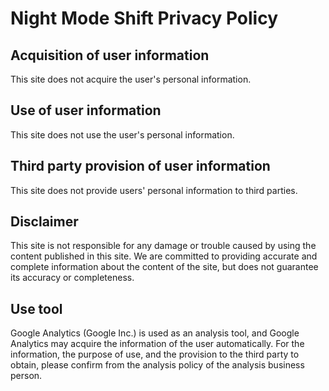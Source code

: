 # Night Mode Shift Privacy Policy

## Acquisition of user information
  This site does not acquire the user's personal information.

## Use of user information
  This site does not use the user's personal information.

## Third party provision of user information 
  This site does not provide users' personal information to third parties.

## Disclaimer
  This site is not responsible for any damage or trouble caused by using the content published in this site.
  We are committed to providing accurate and complete information about the content of the site, but does not guarantee its accuracy or completeness.

## Use tool
  Google Analytics (Google Inc.) is used as an analysis tool, and Google Analytics may acquire the information of the user automatically.
  For the information, the purpose of use, and the provision to the third party to obtain, please confirm from the analysis policy of the analysis business person.
